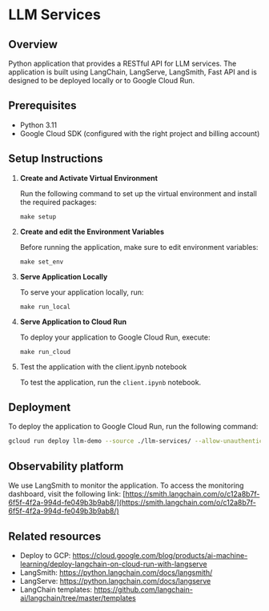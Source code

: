 # LLM Services

## Overview

Python application that provides a RESTful API for LLM services. The application is built using LangChain, LangServe, LangSmith, Fast API and is designed to be deployed locally or to Google Cloud Run.

## Prerequisites

- Python 3.11
- Google Cloud SDK (configured with the right project and billing account)

## Setup Instructions

1. **Create and Activate Virtual Environment**

    Run the following command to set up the virtual environment and install the required packages:

    ```
    make setup
    ```

2. **Create and edit the Environment Variables**

    Before running the application, make sure to edit environment variables:

    ```
    make set_env
    ```

3. **Serve Application Locally**

    To serve your application locally, run:

    ```
    make run_local
    ```

4. **Serve Application to Cloud Run**

    To deploy your application to Google Cloud Run, execute:

    ```
    make run_cloud
    ```
5. Test the application with the client.ipynb notebook

    To test the application, run the `client.ipynb` notebook.

## Deployment

To deploy the application to Google Cloud Run, run the following command:
```bash
gcloud run deploy llm-demo --source ./llm-services/ --allow-unauthenticated --region us-east1 --set-env-vars=OPENAI_API_KEY=your_key
```

## Observability platform

We use LangSmith to monitor the application. 
To access the monitoring dashboard, visit the following link:
[https://smith.langchain.com/o/c12a8b7f-6f5f-4f2a-994d-fe049b3b9ab8/](https://smith.langchain.com/o/c12a8b7f-6f5f-4f2a-994d-fe049b3b9ab8/)

## Related resources

- Deploy to GCP: https://cloud.google.com/blog/products/ai-machine-learning/deploy-langchain-on-cloud-run-with-langserve
- LangSmith: https://python.langchain.com/docs/langsmith/
- LangServe: https://python.langchain.com/docs/langserve
- LangChain templates: https://github.com/langchain-ai/langchain/tree/master/templates
